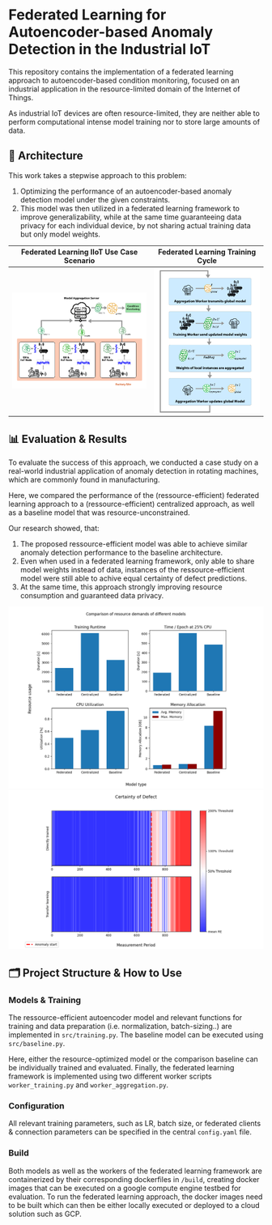# Federated Learning for Autoencoder-based Anomaly Detection in the Industrial IoT

This repository contains the implementation of a federated learning approach to autoencoder-based condition monitoring, 
focused on an industrial application in the resource-limited domain of the Internet of Things.

As industrial IoT devices are often resource-limited, they are neither able to perform computational intense model training 
nor to store large amounts of data. 

## 🔧 Architecture

This work takes a stepwise approach to this problem:
1. Optimizing the performance of an autoencoder-based anomaly detection model under the given constraints.
2. This model was then utilized in a federated learning framework to improve generalizability, while at the same time guaranteeing data privacy for each individual device, by not sharing actual training data but only model weights.


| Federated Learning IIoT Use Case Scenario                 | Federated Learning Training Cycle                                             |
|-----------------------------------------------------------|-------------------------------------------------------------------------------|
| ![Federated Learning](plots/ReadMe/federated-factory.png) | ![Federated Learning Architecture](plots/ReadMe/federated-training-cycle.png) |

## 📊 Evaluation & Results

To evaluate the success of this approach, we conducted a case study on a real-world industrial application of 
anomaly detection in rotating machines, which are commonly found in manufacturing.

Here, we compared the performance of the (ressource-efficient) federated learning approach to a (ressource-efficient) centralized approach, as well as a baseline model that was resource-unconstrained.

Our research showed, that:
1. The proposed ressource-efficient model was able to achieve similar anomaly detection performance to the baseline architecture.
2. Even when used in a federated learning framework, only able to share model weights instead of data, instances of the ressource-efficient model were still able to achive equal certainty of defect predictions.
3. At the same time, this approach strongly improving resource consumption and guaranteed data privacy.

![Resource evaluation](plots/ReadMe/E2-Resources-v2.png) 
![Transferlearning evaluation](plots/ReadMe/transferlearning-comparison.png)



## 🗂️ Project Structure & How to Use

### Models & Training
The ressource-efficient autoencoder model and relevant functions for training and data preparation (i.e. normalization, batch-sizing..) are implemented in `src/training.py`.
The baseline model can be executed using `src/baseline.py`.

Here, either the resource-optimized model or the comparison baseline can be individually trained and evaluated.
Finally, the federated learning framework is implemented using two different worker scripts `worker_training.py` and `worker_aggregation.py`.

### Configuration
All relevant training parameters, such as LR, batch size, or federated clients & connection parameters can be specified in the central `config.yaml` file.

### Build
Both models as well as the workers of the federated learning framework are containerized by their corresponding dockerfiles in `/build`, creating docker images that can be executed on a google compute engine testbed for evaluation.
To run the federated learning approach, the docker images need to be built which can then be either locally executed or deployed to a cloud solution such as GCP.